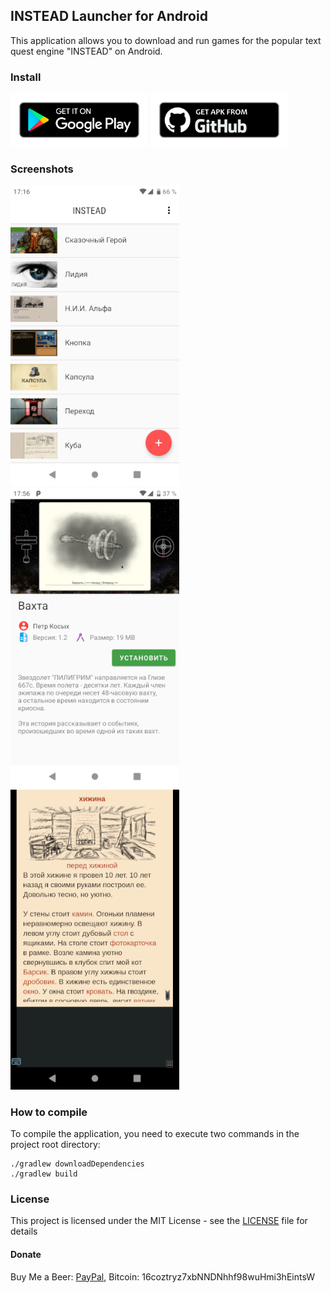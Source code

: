 ## INSTEAD Launcher for Android
This application allows you to download and run games for the popular text quest engine "INSTEAD" on Android.

### Install

[<img src="/images/badges/google-play.png" alt="Get it on Google Play" width="220">](https://play.google.com/store/apps/details?id=org.emunix.insteadlauncher)
[<img src="/images/badges/github.png" alt="Get it on GitHub" width="220">](https://github.com/btimofeev/instead-launcher-android/releases)

### Screenshots

<img src="/images/screenshots/screenshot_1.png" width="270"> <img src="/images/screenshots/screenshot_2.png" width="270"> <img src="/images/screenshots/screenshot_3.png" width="270">

### How to compile
To compile the application, you need to execute two commands in the project root directory:

```
./gradlew downloadDependencies
./gradlew build
```

### License

This project is licensed under the MIT License - see the [LICENSE](LICENSE) file for details

#### Donate

Buy Me a Beer: [PayPal](https://www.paypal.me/btimofeev), Bitcoin: 16coztryz7xbNNDNhhf98wuHmi3hEintsW
